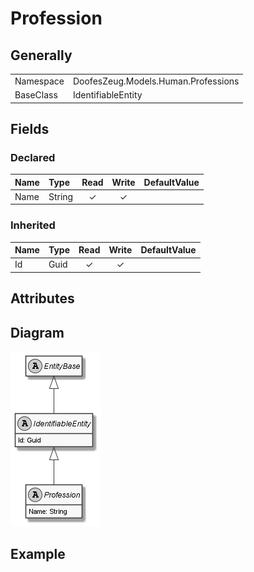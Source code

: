 ﻿# Profession

## Generally

|||
|:-|:-|
|Namespace|DoofesZeug.Models.Human.Professions|
|BaseClass|IdentifiableEntity|

## Fields

### Declared

|Name|Type|Read|Write|DefaultValue|
|:---|:---|:--:|:---:|:-----------|
|Name|String|&#x2713;|&#x2713;||

### Inherited

|Name|Type|Read|Write|DefaultValue|
|:---|:---|:--:|:---:|:-----------|
|Id|Guid|&#x2713;|&#x2713;||

## Attributes

## Diagram

![Profession.png](./Profession.png "Profession")

## Example


